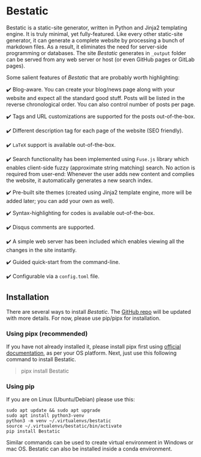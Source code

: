 # Bestatic

Bestatic is a static-site generator, written in Python and Jinja2 templating engine. 
It is truly minimal, yet fully-featured. Like every other static-site generator,
it can generate a complete website by processing a bunch of markdown files. As a result, 
it eliminates the need for server-side programming or databases. The site _Bestatic_ generates
in ````_output```` folder can be served from any web server or host (or even GitHub pages or GitLab pages). 

Some salient features of _Bestatic_ that are probably worth highlighting:

:heavy_check_mark: Blog-aware. You can create your blog/news page along with your website and expect all the standard 
good stuff. Posts will be listed in the reverse chronological order. You can also control number of posts per page. 

:heavy_check_mark: Tags and URL customizations are supported for the posts out-of-the-box. 

:heavy_check_mark: Different description tag for each page of the website (SEO friendly).

:heavy_check_mark: `LaTeX` support is available out-of-the-box.

:heavy_check_mark: Search functionality has been implemented using `Fuse.js` library which enables client-side fuzzy
(approximate string matching) search. No action is required from user-end: Whenever the user adds new content and 
complies the website, it automatically generates a new search index. 

:heavy_check_mark: Pre-built site themes (created using Jinja2 template engine, more will be added later; you can add your own as well). 

:heavy_check_mark: Syntax-highlighting for codes is available out-of-the-box.

:heavy_check_mark: Disqus comments are supported.

:heavy_check_mark: A simple web server has been included which enables viewing all the changes in the site instantly. 

:heavy_check_mark: Guided quick-start from the command-line. 


:heavy_check_mark: Configurable via a `config.toml` file.

## Installation

There are several ways to install _Bestatic_. The [GitHub repo](https://github.com/tatsatb/bestatic) will be updated 
with more details. For now, please use pip/pipx for installation.

### Using pipx (recommended)

If you have not already installed it, please install pipx first using 
[official documentation](https://pipx.pypa.io/stable/installation/), as per your OS platform. Next, just use this
following command to install Bestatic. 

> pipx install Bestatic

### Using pip

If you are on Linux (Ubuntu/Debian) please use this: 

    sudo apt update && sudo apt upgrade
    sudo apt install python3-venv
    python3 -m venv ~/.virtualenvs/bestatic
    source ~/.virtualenvs/bestatic/bin/activate
    pip install Bestatic

Similar commands can be used to create virtual environment in Windows or mac OS. Bestatic can also be installed
inside a conda environment. 



